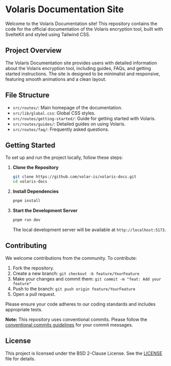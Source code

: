 # Volaris Documentation Site

Welcome to the Volaris Documentation site! This repository contains the code for the official documentation of the Volaris encryption tool, built with SvelteKit and styled using Tailwind CSS.

## Project Overview

The Volaris Documentation site provides users with detailed information about the Volaris encryption tool, including guides, FAQs, and getting started instructions. The site is designed to be minimalist and responsive, featuring smooth animations and a clean layout.

## File Structure

- `src/routes/`: Main homepage of the documentation.
- `src/lib/global.css`: Global CSS styles.
- `src/routes/getting-started/`: Guide for getting started with Volaris.
- `src/routes/guides/`: Detailed guides on using Volaris.
- `src/routes/faq/`: Frequently asked questions.

## Getting Started

To set up and run the project locally, follow these steps:

1. **Clone the Repository**

    ```sh
    git clone https://github.com/volar-is/volaris-docs.git
    cd volaris-docs
    ```

2. **Install Dependencies**

    ```sh
    pnpm install
    ```

3. **Start the Development Server**

    ```sh
    pnpm run dev
    ```

   The local development server will be available at `http://localhost:5173`.

## Contributing

We welcome contributions from the community. To contribute:

1. Fork the repository.
2. Create a new branch:
   `git checkout -b feature/YourFeature`
3. Make your changes and commit them:
   `git commit -m "feat: Add your feature"`
4. Push to the branch:
   `git push origin feature/YourFeature`
5. Open a pull request.

Please ensure your code adheres to our coding standards and includes appropriate tests.

**Note:** This repository uses conventional commits. Please follow the [conventional commits guidelines](https://www.conventionalcommits.org/en/v1.0.0/) for your commit messages.

## License

This project is licensed under the BSD 2-Clause License. See the [LICENSE](LICENSE) file for details.
